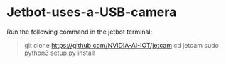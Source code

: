# Jetbot-uses-a-USB-camera
Run the following command in the jetbot terminal:
>git clone https://github.com/NVIDIA-AI-IOT/jetcam
>cd jetcam
>sudo python3 setup.py install
